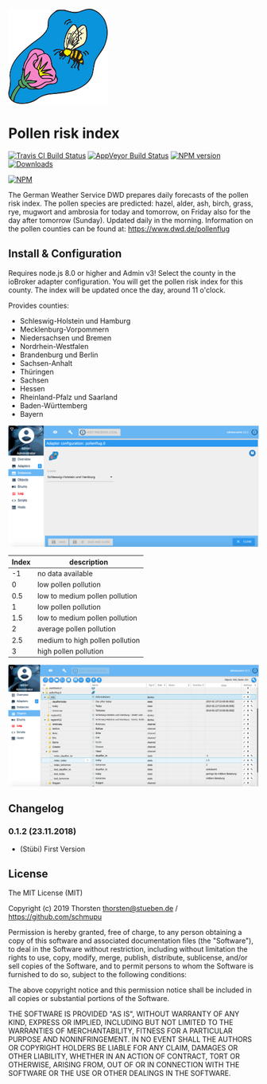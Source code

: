 ![Logo](admin/pollenflug.png)

# Pollen risk index
[![Travis CI Build Status](https://travis-ci.org/schmupu/ioBroker.pollenflug.svg?branch=master)](https://travis-ci.org/schmupu/ioBroker.pollenflug)
[![AppVeyor Build Status](https://ci.appveyor.com/api/projects/status/github/schmupu/ioBroker.pollenflug?branch=master&svg=true)](https://ci.appveyor.com/project/schmupu/ioBroker-pollenflug/)
[![NPM version](http://img.shields.io/npm/v/iobroker.pollenflug.svg)](https://www.npmjs.com/package/iobroker.pollenflug)
[![Downloads](https://img.shields.io/npm/dm/iobroker.pollenflug.svg)](https://www.npmjs.com/package/iobroker.pollenflug)

[![NPM](https://nodei.co/npm/iobroker.pollenflug.png?downloads=true)](https://nodei.co/npm/iobroker.pollenflug/)

The German Weather Service DWD prepares daily forecasts of the pollen risk index.
The pollen species are predicted: hazel, alder, ash, birch, grass, rye, mugwort and
ambrosia for today and tomorrow, on Friday also for the day after tomorrow (Sunday).
Updated daily in the morning.
Information on the pollen counties can be found at: https://www.dwd.de/pollenflug

## Install & Configuration
Requires node.js 8.0 or higher and Admin v3! Select the county in the ioBroker adapter
configuration. You will get the pollen risk index for this county. The index will be updated 
once the day, around 11 o'clock.

Provides counties:
* Schleswig-Holstein und Hamburg
* Mecklenburg-Vorpommern
* Niedersachsen und Bremen
* Nordrhein-Westfalen
* Brandenburg und Berlin
* Sachsen-Anhalt
* Thüringen
* Sachsen
* Hessen
* Rheinland-Pfalz und Saarland
* Baden-Württemberg
* Bayern

![ioBroker1](docs/iobroker-pollenflug1.png)


| Index | description                     	|
|-----	|---------------------------------	|
| -1   	| no data available                 |
| 0   	| low pollen pollution            	|
| 0.5 	| low to medium pollen pollution  	|
| 1   	| low pollen pollution            	|
| 1.5 	| low to medium pollen pollution  	|
| 2   	| average pollen pollution        	|
| 2.5 	| medium to high pollen pollution 	|
| 3   	| high pollen pollution           	|

![ioBroker2](docs/iobroker-pollenflug2.png)


## Changelog

### 0.1.2 (23.11.2018)
* (Stübi) First Version


## License
The MIT License (MIT)

Copyright (c) 2019 Thorsten <thorsten@stueben.de> / <https://github.com/schmupu>

Permission is hereby granted, free of charge, to any person obtaining a copy
of this software and associated documentation files (the "Software"), to deal
in the Software without restriction, including without limitation the rights
to use, copy, modify, merge, publish, distribute, sublicense, and/or sell
copies of the Software, and to permit persons to whom the Software is
furnished to do so, subject to the following conditions:

The above copyright notice and this permission notice shall be included in
all copies or substantial portions of the Software.

THE SOFTWARE IS PROVIDED "AS IS", WITHOUT WARRANTY OF ANY KIND, EXPRESS OR
IMPLIED, INCLUDING BUT NOT LIMITED TO THE WARRANTIES OF MERCHANTABILITY,
FITNESS FOR A PARTICULAR PURPOSE AND NONINFRINGEMENT. IN NO EVENT SHALL THE
AUTHORS OR COPYRIGHT HOLDERS BE LIABLE FOR ANY CLAIM, DAMAGES OR OTHER
LIABILITY, WHETHER IN AN ACTION OF CONTRACT, TORT OR OTHERWISE, ARISING FROM,
OUT OF OR IN CONNECTION WITH THE SOFTWARE OR THE USE OR OTHER DEALINGS IN
THE SOFTWARE.
